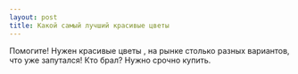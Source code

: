 ```yaml
---
layout: post 
title: Какой самый лучший красивые цветы 
--- 
```

Помогите! Нужен красивые цветы , на рынке столько разных вариантов, что уже запутался! Кто брал? Нужно срочно купить.